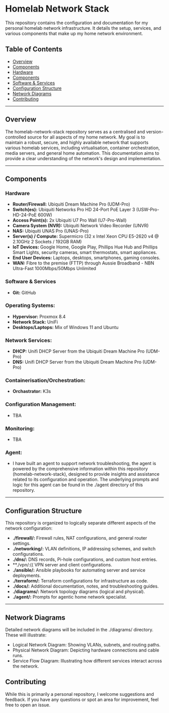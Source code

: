 # Homelab Network Stack
This repository contains the configuration and documentation for my personal homelab network infrastructure. It details the setup, services, and various components that make up my home network environment.

  ## Table of Contents
  * [Overview](#Overview)
  * [Components](#Components)
  * [Hardware](#Hardware)
  * [Components](#Components)
  * [Software & Services](#Software--Services)
  * [Configuration Structure](#Configuration-Structure)
  * [Network Diagrams](#Network-Diagrams)
  * [Contributing](#Contributing)

  <hr>

  ## Overview
  The homelab-network-stack repository serves as a centralised and version-controlled source for all aspects of my home network. My goal is to maintain a robust, secure, and highly available network that supports various homelab services, including virtualisation, container orchestration, media servers, and general home automation. This documentation aims to provide a clear understanding of the network's design and implementation.

  <hr>

  ## Components

  ### Hardware
  * **Router/Firewall:** Ubiquiti Dream Machine Pro (UDM-Pro)
  * **Switch(es):** Ubiquiti Networks Pro HD 24-Port PoE Layer 3 (USW-Pro-HD-24-PoE 600W)
  * **Access Point(s):** 2x Ubiquiti U7 Pro Wall (U7-Pro-Wall)
  * **Camera System (NVR):** Ubiquiti Network Video Recorder (UNVR)
  * **NAS:** Ubiquiti UNAS Pro (UNAS-Pro)
  * **Server(s) / Compute:** Supermicro (32 x Intel Xeon CPU E5-2620 v4 @ 2.10GHz 2 Sockets / 192GB RAM)
  * **IoT Devices:** Google Home, Google Play, Phillips Hue Hub and Phillips Smart Lights, security cameras, smart thermostats, smart appliances.
  * **End User Devices:** Laptops, desktops, smartphones, gaming consoles.
  * **WAN:** Fibre to the premise (FTTP) through Aussie Broadband - NBN Ultra-Fast 1000Mbps/50Mbps Unlimited

  ### Software & Services
  * **Git:** GitHub
  
  ### Operating Systems:
  * **Hypervisor:** Proxmox 8.4
  * **Network Stack:** UniFi
  * **Desktops/Laptops:** Mix of Windows 11 and Ubuntu

  ### Network Services:
  * **DHCP:** Unifi DHCP Server from the Ubiquiti Dream Machine Pro (UDM-Pro)
  * **DNS:** Unifi DHCP Server from the Ubiquiti Dream Machine Pro (UDM-Pro)

  ### Containerisation/Orchestration:
  * **Orchastrator:** K3s

  ### Configuration Management:
  * TBA

  ### Monitoring:
  * TBA

  ### Agent:
  * I have built an agent to support network troubleshooting, the agent is powered by the comprehensive information within this repository (homelab-network-stack), designed to provide insights and assistance related to its configuration and operation. The underlying prompts and logic for this agent can be found in the ./agent directory of this repository.

  <hr>

  ## Configuration Structure
  
  This repository is organized to logically separate different aspects of the network configuration:

  * **./firewall/:** Firewall rules, NAT configurations, and general router settings.
  * **./networking/:** VLAN definitions, IP addressing schemes, and switch configurations.
  * **./dns/:** DNS records, Pi-hole configurations, and custom host entries.
  * **./vpn/:(( VPN server and client configurations.
  * **./ansible/:** Ansible playbooks for automating server and service deployments.
  * **./terraform/:** Terraform configurations for infrastructure as code.
  * **./docs/:** Additional documentation, notes, and troubleshooting guides.
  * **./diagrams/:** Network topology diagrams (logical and physical).
  * **./agent/:** Prompts for agentic home network specialist.

  <hr>

  ## Network Diagrams
  
  Detailed network diagrams will be included in the ./diagrams/ directory. These will illustrate:

  * Logical Network Diagram: Showing VLANs, subnets, and routing paths.
  * Physical Network Diagram: Depicting hardware connections and cable runs.
  * Service Flow Diagram: Illustrating how different services interact across the network.

  ## Contributing
  
  While this is primarily a personal repository, I welcome suggestions and feedback. If you have any questions or spot an area for improvement, feel free to open an issue.
  
